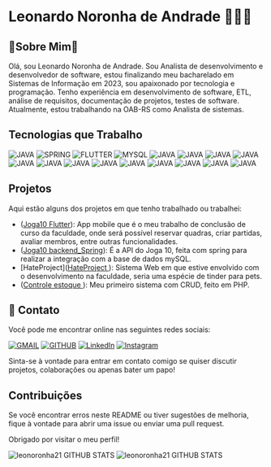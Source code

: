 # Leonardo Noronha de Andrade 👨🏼‍💻
## 🚀Sobre Mim🚀
Olá, sou Leonardo Noronha de Andrade. Sou Analista de desenvolvimento e desenvolvedor de software, estou finalizando meu bacharelado em Sistemas de Informação em 2023, sou apaixonado por tecnologia e programação. Tenho experiência em desenvolvimento de software, ETL, análise de requisitos, documentação de projetos, testes de software. Atualmente, estou trabalhando na OAB-RS como Analista de sistemas. 

## Tecnologias que Trabalho
![JAVA](https://img.shields.io/badge/Java-ED8B00?style=for-the-badge&logo=openjdk&logoColor=white)
![SPRING](https://img.shields.io/badge/Spring-6DB33F?style=for-the-badge&logo=spring&logoColor=white)
![FLUTTER](https://img.shields.io/badge/Flutter-02569B?style=for-the-badge&logo=flutter&logoColor=white)
![MYSQL](https://img.shields.io/badge/MySQL-00000F?style=for-the-badge&logo=mysql&logoColor=white)
![JAVA](https://img.shields.io/badge/Bootstrap-563D7C?style=for-the-badge&logo=bootstrap&logoColor=white)
![JAVA](https://img.shields.io/badge/Microsoft_SQL_Server-CC2927?style=for-the-badge&logo=microsoft-sql-server&logoColor=white)
![JAVA](https://img.shields.io/badge/Dart-0175C2?style=for-the-badge&logo=dart&logoColor=white)
![JAVA](https://img.shields.io/badge/GitLab-330F63?style=for-the-badge&logo=gitlab&logoColor=white)
![JAVA](https://img.shields.io/badge/GitHub-100000?style=for-the-badge&logo=github&logoColor=white)
![JAVA](https://img.shields.io/badge/C-00599C?style=for-the-badge&logo=c&logoColor=white)
![JAVA](https://img.shields.io/badge/PHP-777BB4?style=for-the-badge&logo=php&logoColor=white)
![JAVA](https://img.shields.io/badge/Miro-050038?style=for-the-badge&logo=Miro&logoColor=whitee)
![JAVA](https://img.shields.io/badge/Figma-F24E1E?style=for-the-badge&logo=figma&logoColor=white)
![JAVA](https://img.shields.io/badge/Hibernate-59666C?style=for-the-badge&logo=Hibernate&logoColor=white)
![JAVA](https://img.shields.io/badge/Oracle-F80000?style=for-the-badge&logo=Oracle&logoColor=white)
![JAVA](https://img.shields.io/badge/Eclipse-2C2255?style=for-the-badge&logo=eclipse&logoColor=white)
![JAVA](https://img.shields.io/badge/Visual_Studio_Code-0078D4?style=for-the-badge&logo=visual%20studio%20code&logoColor=white)
## Projetos

Aqui estão alguns dos projetos em que tenho trabalhado ou trabalhei:

- ([Joga10 Flutter](https://github.com/leonoronha21/joga_10)): App mobile que é o meu trabalho de conclusão de curso da faculdade, onde será possível reservar quadras, criar partidas, avaliar membros, entre outras funcionalidades.
- ([Joga10 backend_Spring](https://github.com/leonoronha21/joga10-backend)): É a API do Joga 10, feita com spring para realizar a integração com a base de dados mySQL.
- [HateProject]([HateProject ](https://github.com/leonoronha21/HateProject)): Sistema Web em que estive envolvido com o desenvolvimento na faculdade, seria uma espécie de tinder para pets.
- ([Controle estoque ](https://github.com/leonoronha21/ControleEstoque)): Meu primeiro sistema com CRUD, feito em PHP.
  
## 📱 Contato

Você pode me encontrar online nas seguintes redes sociais:

 [![GMAIL](https://img.shields.io/badge/Gmail-D14836?style=for-the-badge&logo=gmail&logoColor=white)](mailto:leonoronha.andrade@gmail.com)
[![GITHUB](https://img.shields.io/badge/GitHub-100000?style=for-the-badge&logo=github&logoColor=white)](https://github.com/leonoronha21)
[![LinkedIn](https://img.shields.io/badge/LinkedIn-0077B5?style=for-the-badge&logo=linkedin&logoColor=white)](https://www.linkedin.com/in/leonardo-noronha-de-andrade-148932148/)
[![Instagram](https://img.shields.io/badge/Instagram-E4405F?style=for-the-badge&logo=instagram&logoColor=white)](https://www.instagram.com/leonoronha9/)


Sinta-se à vontade para entrar em contato comigo se quiser discutir projetos, colaborações ou apenas bater um papo!

## Contribuições

Se você encontrar erros neste README ou tiver sugestões de melhoria, fique à vontade para abrir uma issue ou enviar uma pull request.

Obrigado por visitar o meu perfil!


![leonoronha21 GITHUB STATS](https://github-readme-stats.vercel.app/api/top-langs/?username=leonoronha21&theme=blue-green)
![leonoronha21 GITHUB STATS](https://github-readme-stats.vercel.app/api?username=leonoronha21&theme=blue-green)
